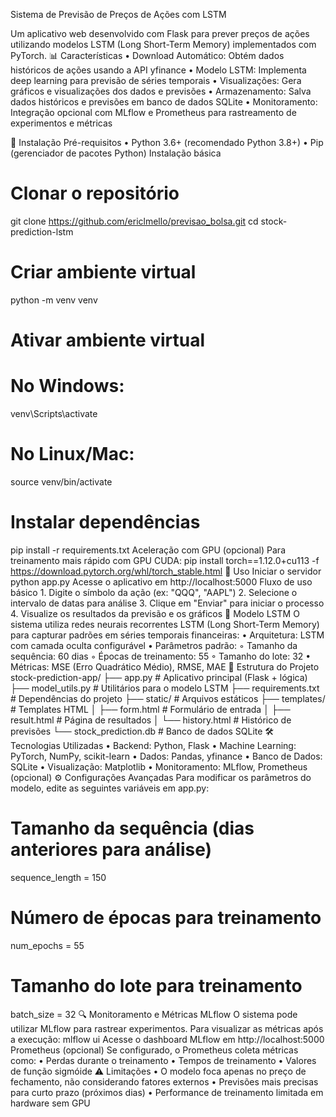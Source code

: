 Sistema de Previsão de Preços de Ações com LSTM
  
Um aplicativo web desenvolvido com Flask para prever preços de ações utilizando modelos LSTM (Long Short-Term Memory) implementados com PyTorch.
📊 Características
    • Download Automático: Obtém dados históricos de ações usando a API yfinance 
    • Modelo LSTM: Implementa deep learning para previsão de séries temporais 
    • Visualizações: Gera gráficos e visualizações dos dados e previsões 
    • Armazenamento: Salva dados históricos e previsões em banco de dados SQLite 
    • Monitoramento: Integração opcional com MLflow e Prometheus para rastreamento de experimentos e métricas 


🚀 Instalação
Pré-requisitos
    • Python 3.6+ (recomendado Python 3.8+) 
    • Pip (gerenciador de pacotes Python) 
Instalação básica
# Clonar o repositório
git clone https://github.com/ericlmello/previsao_bolsa.git
cd stock-prediction-lstm

# Criar ambiente virtual
python -m venv venv

# Ativar ambiente virtual
# No Windows:
venv\Scripts\activate
# No Linux/Mac:
source venv/bin/activate

# Instalar dependências
pip install -r requirements.txt
Aceleração com GPU (opcional)
Para treinamento mais rápido com GPU CUDA:
pip install torch==1.12.0+cu113 -f https://download.pytorch.org/whl/torch_stable.html
🔧 Uso
Iniciar o servidor
python app.py
Acesse o aplicativo em http://localhost:5000
Fluxo de uso básico
    1. Digite o símbolo da ação (ex: "QQQ", "AAPL") 
    2. Selecione o intervalo de datas para análise 
    3. Clique em "Enviar" para iniciar o processo 
    4. Visualize os resultados da previsão e os gráficos 
🧠 Modelo LSTM
O sistema utiliza redes neurais recorrentes LSTM (Long Short-Term Memory) para capturar padrões em séries temporais financeiras:
    • Arquitetura: LSTM com camada oculta configurável 
    • Parâmetros padrão: 
        ◦ Tamanho da sequência: 60 dias 
        ◦ Épocas de treinamento: 55 
        ◦ Tamanho do lote: 32 
    • Métricas: MSE (Erro Quadrático Médio), RMSE, MAE 
📂 Estrutura do Projeto
stock-prediction-app/
├── app.py                 # Aplicativo principal (Flask + lógica)
├── model_utils.py         # Utilitários para o modelo LSTM
├── requirements.txt       # Dependências do projeto
├── static/                # Arquivos estáticos
├── templates/             # Templates HTML
│   ├── form.html          # Formulário de entrada
│   ├── result.html        # Página de resultados
│   └── history.html       # Histórico de previsões
└── stock_prediction.db    # Banco de dados SQLite
🛠️ Tecnologias Utilizadas
    • Backend: Python, Flask 
    • Machine Learning: PyTorch, NumPy, scikit-learn 
    • Dados: Pandas, yfinance 
    • Banco de Dados: SQLite 
    • Visualização: Matplotlib 
    • Monitoramento: MLflow, Prometheus (opcional) 
⚙️ Configurações Avançadas
Para modificar os parâmetros do modelo, edite as seguintes variáveis em app.py:
# Tamanho da sequência (dias anteriores para análise)
sequence_length = 150

# Número de épocas para treinamento
num_epochs = 55

# Tamanho do lote para treinamento
batch_size = 32
🔍 Monitoramento e Métricas
MLflow
O sistema pode utilizar MLflow para rastrear experimentos. Para visualizar as métricas após a execução:
mlflow ui
Acesse o dashboard MLflow em http://localhost:5000
Prometheus (opcional)
Se configurado, o Prometheus coleta métricas como:
    • Perdas durante o treinamento 
    • Tempos de treinamento 
    • Valores de função sigmóide 
⚠️ Limitações
    • O modelo foca apenas no preço de fechamento, não considerando fatores externos 
    • Previsões mais precisas para curto prazo (próximos dias) 
    • Performance de treinamento limitada em hardware sem GPU 
